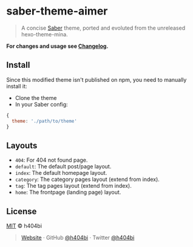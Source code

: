 # saber-theme-aimer

> A concise [Saber](https://saber.land/) theme, ported and evoluted from the unreleased hexo-theme-mina.

**For changes and usage see [Changelog](./CHANGELOG.md).**

## Install

Since this modified theme isn't published on npm, you need to manually install it:

- Clone the theme
- In your Saber config:

```js
{
  theme: './path/to/theme'
}
```

## Layouts

- `404`: For 404 not found page.
- `default`: The default post/page layout.
- `index`: The default homepage layout.
- `category`: The category pages layout (extend from index).
- `tag`: The tag pages layout (extend from index).
- `home`: The frontpage (landing page) layout.

## License

[MIT](./LICENSE) © h404bi

> [Website](https://www.h404bi.com) · GitHub [@h404bi](https://github.com/h404bi) · Twitter [@h404bi](https://twitter.com/h404bi)
